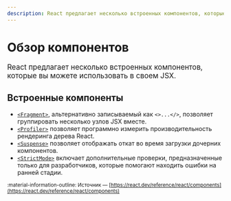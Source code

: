 ```yaml
---
description: React предлагает несколько встроенных компонентов, которые вы можете использовать в своем JSX
---
```


# Обзор компонентов

<big>React предлагает несколько встроенных компонентов, которые вы можете использовать в своем JSX.</big>

## Встроенные компоненты

-   [`<Fragment>`](./Fragment.md), альтернативно записываемый как <code>&lt;>...&lt;/></code>, позволяет группировать несколько узлов JSX вместе.
-   [`<Profiler>`](./Profiler.md) позволяет программно измерить производительность рендеринга дерева React.
-   [`<Suspense>`](./Suspense.md) позволяет отображать откат во время загрузки дочерних компонентов.
-   [`<StrictMode>`](./StrictMode.md) включает дополнительные проверки, предназначенные только для разработчиков, которые помогают находить ошибки на ранней стадии.

<small>:material-information-outline: Источник &mdash; [https://react.dev/reference/react/components](https://react.dev/reference/react/components)</small>
